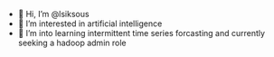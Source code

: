 - 👋 Hi, I’m @lsiksous
- 👀 I’m interested in artificial intelligence
- 🌱 I’m into learning intermittent time series forcasting and currently seeking a hadoop admin role

<!---
lsiksous/lsiksous is a ✨ special ✨ repository because its `README.md` (this file) appears on your GitHub profile.
You can click the Preview link to take a look at your changes.
--->
